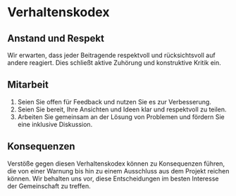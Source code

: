 # Verhaltenskodex

## Anstand und Respekt
Wir erwarten, dass jeder Beitragende respektvoll und rücksichtsvoll auf andere reagiert. Dies schließt aktive Zuhörung und konstruktive Kritik ein.

## Mitarbeit
1. Seien Sie offen für Feedback und nutzen Sie es zur Verbesserung.
2. Seien Sie bereit, Ihre Ansichten und Ideen klar und respektvoll zu teilen.
3. Arbeiten Sie gemeinsam an der Lösung von Problemen und fördern Sie eine inklusive Diskussion.

## Konsequenzen
Verstöße gegen diesen Verhaltenskodex können zu Konsequenzen führen, die von einer Warnung bis hin zu einem Ausschluss aus dem Projekt reichen können. Wir behalten uns vor, diese Entscheidungen im besten Interesse der Gemeinschaft zu treffen.